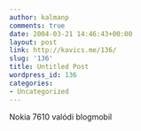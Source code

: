 ```yaml
---
author: kalmanp
comments: true
date: 2004-03-21 14:46:43+00:00
layout: post
link: http://kavics.me/136/
slug: '136'
title: Untitled Post
wordpress_id: 136
categories:
- Uncategorized
---
```


Nokia 7610 valódi blogmobil
